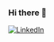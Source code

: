 ### Hi there 👋

<a href="https://www.linkedin.com/in/miguel-inacio/"><img alt="LinkedIn" src="https://img.shields.io/badge/LinkedIn-0077B5?style=for-the-badge&logo=linkedin&logoColor=white" /></a>

<!--
**miguel-inacio/miguel-inacio** is a ✨ _special_ ✨ repository because its `README.md` (this file) appears on your GitHub profile.

Here are some ideas to get you started:

- 🔭 I’m currently working on ...
- 🌱 I’m currently learning ...
- 👯 I’m looking to collaborate on ...
- 🤔 I’m looking for help with ...
- 💬 Ask me about ...
- 📫 How to reach me: ...
- 😄 Pronouns: ...
- ⚡ Fun fact: ...
-->
